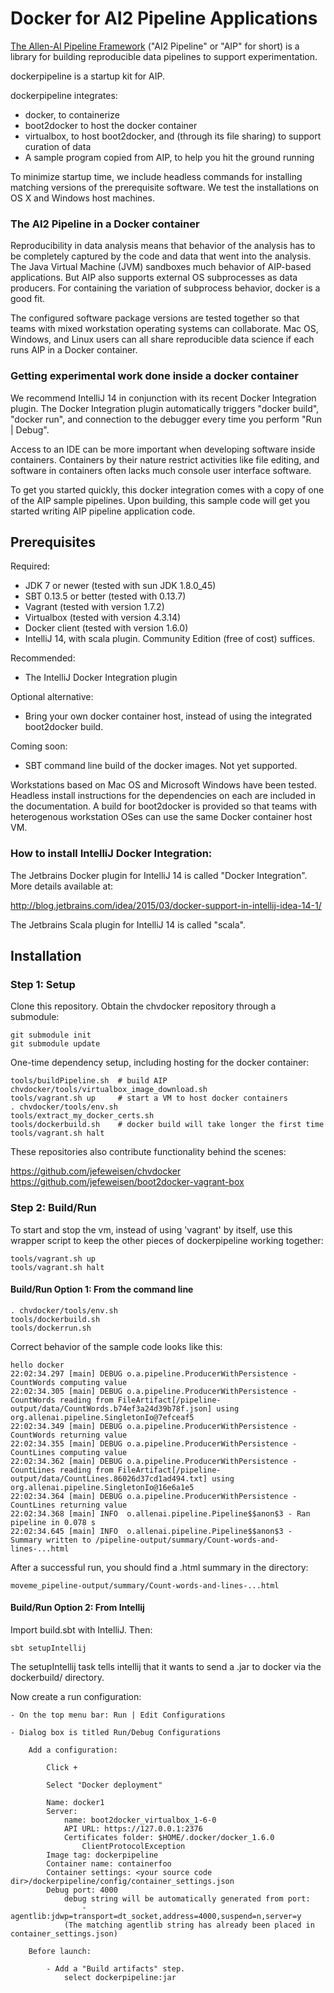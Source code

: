 # Docker for AI2 Pipeline Applications

[The Allen-AI Pipeline Framework](https://github.com/jefeweisen/pipeline) ("AI2 Pipeline" or "AIP" for short) is a library for building reproducible data pipelines to support experimentation.

dockerpipeline is a startup kit for AIP.

dockerpipeline integrates:

  - docker, to containerize
  - boot2docker to host the docker container
  - virtualbox, to host boot2docker, and (through its file sharing) to support curation of data
  - A sample program copied from AIP, to help you hit the ground running

To minimize startup time, we include headless commands for installing matching versions of the prerequisite software.  We test the installations on OS X and Windows host machines.

### The AI2 Pipeline in a Docker container

Reproducibility in data analysis means that behavior of the analysis has to be completely captured by the code and data that went into the analysis.  The Java Virtual Machine (JVM) sandboxes much behavior of AIP-based applications.  But AIP also supports external OS subprocesses as data producers.  For containing the variation of subprocess behavior, docker is a good fit.

The configured software package versions are tested together so that teams with mixed workstation operating systems can collaborate.  Mac OS, Windows, and Linux users can all share reproducible data science if each runs AIP in a Docker container.

### Getting experimental work done inside a docker container

We recommend IntelliJ 14 in conjunction with its recent Docker Integration plugin.  The Docker Integration plugin automatically triggers "docker build", "docker run", and connection to the debugger every time you perform "Run | Debug".

Access to an IDE can be more important when developing software inside containers.  Containers by their nature restrict activities like file editing, and software in containers often lacks much console user interface software.

To get you started quickly, this docker integration comes with a copy of one of the AIP sample pipelines.  Upon building, this sample code will get you started writing AIP pipeline application code.

## Prerequisites

Required:
- JDK 7 or newer (tested with sun JDK 1.8.0_45)
- SBT 0.13.5 or better (tested with 0.13.7)
- Vagrant (tested with version 1.7.2)
- Virtualbox (tested with version 4.3.14)
- Docker client (tested with version 1.6.0)
- IntelliJ 14, with scala plugin.  Community Edition (free of cost) suffices.

Recommended:
- The IntelliJ Docker Integration plugin

Optional alternative:
- Bring your own docker container host, instead of using the integrated boot2docker build.

Coming soon:
- SBT command line build of the docker images.  Not yet supported.

Workstations based on Mac OS and Microsoft Windows have been tested.  Headless install instructions for the dependencies on each are included in the documentation.  A build for boot2docker is provided so that teams with heterogenous workstation OSes can use the same Docker container host VM.

### How to install IntelliJ Docker Integration:

The Jetbrains Docker plugin for IntelliJ 14 is called "Docker Integration".  More details available at:

http://blog.jetbrains.com/idea/2015/03/docker-support-in-intellij-idea-14-1/


The Jetbrains Scala plugin for IntelliJ 14 is called "scala".


## Installation


### Step 1: Setup

Clone this repository.  Obtain the chvdocker repository through a submodule:

    git submodule init
    git submodule update

One-time dependency setup, including hosting for the docker container:

    tools/buildPipeline.sh  # build AIP
    chvdocker/tools/virtualbox_image_download.sh
    tools/vagrant.sh up     # start a VM to host docker containers
    . chvdocker/tools/env.sh
    tools/extract_my_docker_certs.sh
    tools/dockerbuild.sh    # docker build will take longer the first time
    tools/vagrant.sh halt

These repositories also contribute functionality behind the scenes:

https://github.com/jefeweisen/chvdocker
https://github.com/jefeweisen/boot2docker-vagrant-box


### Step 2: Build/Run

To start and stop the vm, instead of using 'vagrant' by itself, use this wrapper script to keep the other pieces of dockerpipeline working together:

    tools/vagrant.sh up
    tools/vagrant.sh halt

#### Build/Run Option 1: From the command line

    . chvdocker/tools/env.sh
    tools/dockerbuild.sh
    tools/dockerrun.sh

Correct behavior of the sample code looks like this:

    hello docker
    22:02:34.297 [main] DEBUG o.a.pipeline.ProducerWithPersistence - CountWords computing value
    22:02:34.305 [main] DEBUG o.a.pipeline.ProducerWithPersistence - CountWords reading from FileArtifact[/pipeline-output/data/CountWords.b74ef3a24d39b78f.json] using org.allenai.pipeline.SingletonIo@7efceaf5
    22:02:34.349 [main] DEBUG o.a.pipeline.ProducerWithPersistence - CountWords returning value
    22:02:34.355 [main] DEBUG o.a.pipeline.ProducerWithPersistence - CountLines computing value
    22:02:34.362 [main] DEBUG o.a.pipeline.ProducerWithPersistence - CountLines reading from FileArtifact[/pipeline-output/data/CountLines.86026d37cd1ad494.txt] using org.allenai.pipeline.SingletonIo@16e6a1e5
    22:02:34.364 [main] DEBUG o.a.pipeline.ProducerWithPersistence - CountLines returning value
    22:02:34.368 [main] INFO  o.allenai.pipeline.Pipeline$$anon$3 - Ran pipeline in 0.078 s
    22:02:34.645 [main] INFO  o.allenai.pipeline.Pipeline$$anon$3 - Summary written to /pipeline-output/summary/Count-words-and-lines-...html

After a successful run, you should find a .html summary in the directory:

    moveme_pipeline-output/summary/Count-words-and-lines-...html


#### Build/Run Option 2: From Intellij

Import build.sbt with IntelliJ.  Then:

    sbt setupIntellij

The setupIntellij task tells intellij that it wants to send a .jar to docker via the dockerbuild/ directory.

Now create a run configuration:

    - On the top menu bar: Run | Edit Configurations

    - Dialog box is titled Run/Debug Configurations

        Add a configuration:

            Click +

            Select "Docker deployment"

            Name: docker1
            Server:
                name: boot2docker_virtualbox_1-6-0
                API URL: https://127.0.0.1:2376
                Certificates folder: $HOME/.docker/docker_1.6.0
                    ClientProtocolException
            Image tag: dockerpipeline
            Container name: containerfoo
            Container settings: <your source code dir>/dockerpipeline/config/container_settings.json
            Debug port: 4000
                debug string will be automatically generated from port:
                    -agentlib:jdwp=transport=dt_socket,address=4000,suspend=n,server=y
                (The matching agentlib string has already been placed in container_settings.json)

        Before launch:

            - Add a "Build artifacts" step.
                select dockerpipeline:jar
